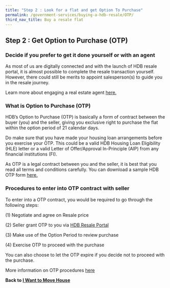 ```yaml
---
title: "Step 2 : Look for a flat and get Option To Purchase"
permalink: /government-services/buying-a-hdb-resale/OTP/
third_nav_title: Buy a resale flat
---
```


## Step 2 : Get Option to Purchase (OTP)

### Decide if you prefer to get it done yourself or with an agent

As most of us are digitally connected and with the launch of HDB resale portal, it is almost possible to complete the resale transaction yourself. However, there could still be merits to appoint salesperson(s) to guide you in the resale journey.

Learn more about engaging a real estate agent <a href="https://www.cea.gov.sg/4steps/" target="_blank">here.</a>


### What is Option to Purchase (OTP)

HDB’s Option to Purchase (OTP) is basically a form of contract between the buyer (you) and the seller, giving you exclusive right to purchase the flat within the option period of 21 calendar days.

Do make sure that you have made your housing loan arrangements before you exercise your OTP. This could be a valid HDB Housing Loan Eligibility (HLE) letter or a valid Letter of Offer/Approval In-Principle (AIP) from any financial institutions (FI).

As OTP is a legal contract between you and the seller, it is best that you read all terms and conditions carefully. You can download a sample HDB OTP form <a href="https://services2.hdb.gov.sg/webapp/BB24OTPDlWeb/BB24POptionToPurchaseDL_Link" target="_blank">here.</a>


### Procedures to enter into OTP contract with seller

To enter into a OTP contract, you would be required to go through the following steps:

(1) Negotiate and agree on Resale price

(2) Seller grant OTP to you via [HDB Resale Portal](https://services2.hdb.gov.sg/webapp/BB31AWDashboardWeb/BB31PLogin.jsp)

(3) Make use of the Option Period to review purchase

(4) Exercise OTP to proceed with the purchase 

You can also choose to let the OTP expire if you decide not to proceed with the purchase.


More information on OTP procedures [here](https://www.hdb.gov.sg/cs/infoweb/residential/buying-a-flat/resale/procedures/option-to-purchase)

**Back to [I Want to Move House](/government-services/move-house/overview/)**
